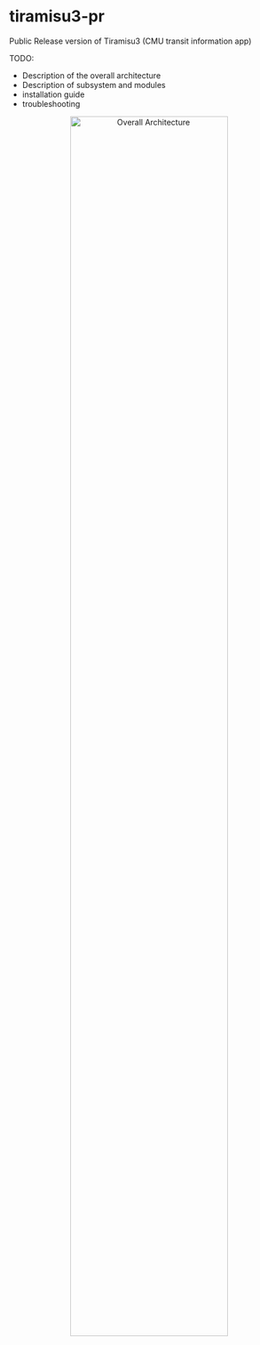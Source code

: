 # tiramisu3-pr
Public Release version of Tiramisu3 (CMU transit information app)

TODO:

- Description of the overall architecture
- Description of subsystem and modules
- installation guide
- troubleshooting


<p align="center">
    <img align="center" width="75%" src="architecture.pdf" alt="Overall Architecture" title="Overall Architecture"</img>   
</p>



